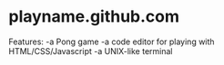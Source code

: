 # playname.github.com

Features:
-a Pong game
-a code editor for playing with HTML/CSS/Javascript
-a UNIX-like terminal
